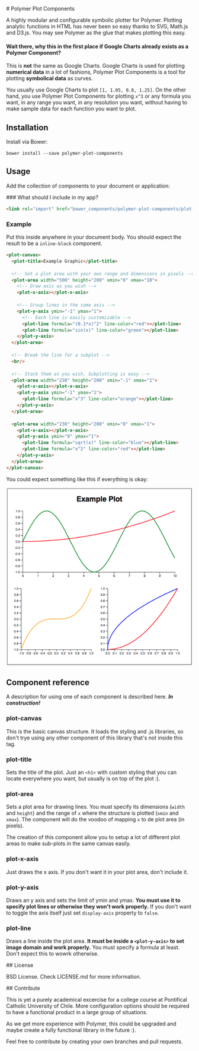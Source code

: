 # Polymer Plot Components

A highly modular and configurable symbolic plotter for Polymer. Plotting analytic functions in HTML has never been so easy thanks to SVG, Math.js and D3.js. You may see Polymer as the glue that makes plotting this easy.

#### Wait there, why this in the first place if Google Charts already exists as a Polymer Component?

This is **not** the same as Google Charts. Google Charts is used for plotting **numerical data** in a lot of fashions, Polymer Plot Components is a tool for plotting **symbolical data** as curves.

You usually use Google Charts to plot `[1, 1.05, 0.8, 1.25]`. On the other hand, you use Polymer Plot Components for plotting `x^3` or any formula you want, in any range you want, in any resolution you want, without having to make sample data for each function you want to plot.

## Installation

Install via Bower:

```
bower install --save polymer-plot-components
```

## Usage

Add the collection of components to your document or application:

### What should I include in my app?

```html
<link rel="import" href="bower_components/polymer-plot-components/plot-components.html">
```

### Example

Put this inside anywhere in your document body. You should expect the result to be a `inline-block` component.

```html
<plot-canvas>
  <plot-title>Example Graphic</plot-title>

  <!-- Set a plot area with your own range and dimensions in pixels -->
  <plot-area width="500" height="200" xmin="0" xmax="10">
    <!-- Draw axis as you wish -->
    <plot-x-axis></plot-x-axis>

    <!-- Group lines in the same axis -->
    <plot-y-axis ymin="-1" ymax="1">
      <!-- Each line is easily customizable -->
      <plot-line formula="(0.1*x)^2" line-color="red"></plot-line>
      <plot-line formula="sin(x)" line-color="green"></plot-line>
    </plot-y-axis>
  </plot-area>

  <!-- Break the line for a subplot -->
  <br/>

  <!-- Stack them as you wish. Subplotting is easy -->
  <plot-area width="230" height="200" xmin="-1" xmax="1">
    <plot-x-axis></plot-x-axis>
    <plot-y-axis ymin="-1" ymax="1">
      <plot-line formula="x^3" line-color="orange"></plot-line>
    </plot-y-axis>
  </plot-area>

  <plot-area width="230" height="200" xmin="0" xmax="1">
    <plot-x-axis></plot-x-axis>
    <plot-y-axis ymin="0" ymax="1">
      <plot-line formula="sqrt(x)" line-color="blue"></plot-line>
      <plot-line formula="x^2" line-color="red"></plot-line>
    </plot-y-axis>
  </plot-area>
</plot-canvas>
```

You could expect something like this if everything is okay:

 !["Example test"](doc/example1.png "Example test")

## Component reference

A description for using one of each component is described here. ***In construction!***

### plot-canvas

This is the basic canvas structure. It loads the styling and .js libraries, so don't trye using any other component of this library that's not inside this tag.

### plot-title

Sets the title of the plot. Just an `<h1>` with custom styling that you can locate everywhere you want, but usually is on top of the plot :).

### plot-area

Sets a plot area for drawing lines. You must specify its dimensions (`width` and `height`) and the range of `x` where the structure is plotted (`xmin` and `xmax`). The component will do the voodoo of mapping `x` to de plot area (in pixels).

The creation of this component allow you to setup a lot of different plot areas to make sub-plots in the same canvas easily.

### plot-x-axis

Just draws the x axis. If you don't want it in your plot area, don't include it.

### plot-y-axis

Draws an y axis and sets the limit of ymin and ymax. **You must use it to specify plot lines or otherwise they won't work properly.** If you don't want to toggle the axis itself just set `display-axis` property to `false`.

### plot-line

Draws a line inside the plot area. **It must be inside a `<plot-y-axis>` to set image domain and work properly.** You must specify a formula at least. Don't expect this to wowrk otherwise.

## License

BSD License. Check LICENSE.md for more information.

## Contribute

This is yet a purely academical excercise for a college course at Pontifical Catholic University of Chile. More configuration options should be required to have a functional product in a large group of situations.

As we get more experience with Polymer, this could be upgraded and maybe create a fully functional library in the future :).

Feel free to contribute by creating your own branches and pull requests.
